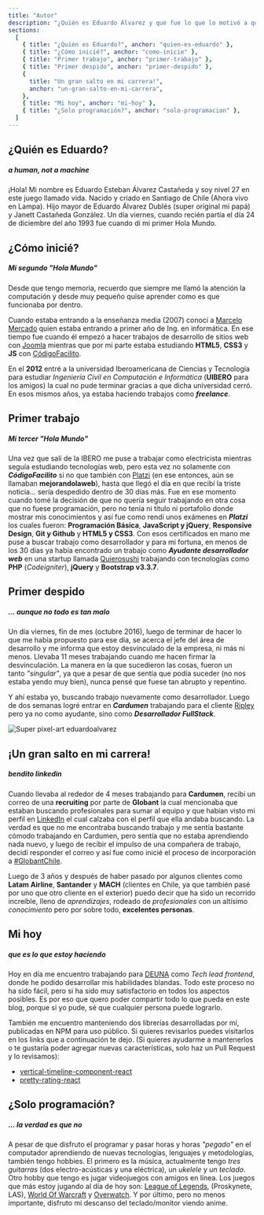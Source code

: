 ```yaml
---
title: "Autor"
description: "¿Quién es Eduardo Álvarez y que fue lo que lo motivó a querer compartir sus conocimientos con los demás?"
sections:
  [
    { title: "¿Quién es Eduardo?", anchor: "quien-es-eduardo" },
    { title: "¿Cómo inicié?", anchor: "como-inicie" },
    { title: "Primer trabajo", anchor: "primer-trabajo" },
    { title: "Primer despido", anchor: "primer-despido" },
    {
      title: "Un gran salto en mi carrera!",
      anchor: "un-gran-salto-en-mi-carrera",
    },
    { title: "Mi hoy", anchor: "mi-hoy" },
    { title: "¿Solo programación?", anchor: "solo-programacion" },
  ]
---
```


<h2 id="quien-es-eduardo">¿Quién es Eduardo?</h2>
<h5 class="subtitle">a human, not a machine</h5>

¡Hola! Mi nombre es Eduardo Esteban Álvarez Castañeda y soy nivel 27 en este juego llamado vida. Nacido y criado en Santiago de Chile (Ahora vivo en Lampa). Hijo mayor de Eduardo Álvarez Dublés (super original mi papá) y Janett Castañeda González. Un día viernes, cuando recién partía el día 24 de diciembre del año 1993 fue cuando di mi primer Hola Mundo.

<h2 id="como-inicie">¿Cómo inicié?</h2>
<h5 class="subtitle">Mi segundo "Hola Mundo"</h5>

Desde que tengo memoria, recuerdo que siempre me llamó la atención la computación y desde muy pequeño quise aprender como es que funcionaba por dentro.

Cuando estaba entrando a la enseñanza media (2007) conocí a <a href="https://twitter.com/m_mrk2" target="_blank" rel="noopener noreferrer">Marcelo Mercado</a> quien estaba entrando a primer año de Ing. en informática. En ese tiempo fue cuando él empezó a hacer trabajos de desarrollo de sitios web con <a href="https://www.joomla.org/" target="_blank" rel="noopener noreferrer">Joomla</a> mientras que por mi parte estaba estudiando **HTML5**, **CSS3** y **JS** con <a href="https://codigofacilito.com/" target="_blank" rel="noopener noreferrer">CódigoFacilito</a>.

En el **2012** entré a la universidad Iberoamericana de Ciencias y Tecnología para estudiar _Ingeniería Civil en Computación e Informática_ (**UIBERO** para los amigos) la cual no pude terminar gracias a que dicha universidad cerró. En esos mismos años, ya estaba haciendo trabajos como **_freelance_**.

<h2 id="primer-trabajo">Primer trabajo</h2>
<h5 class="subtitle">Mi tercer "Hola Mundo"</h5>

Una vez que salí de la IBERO me puse a trabajar como electricista mientras seguía estudiando tecnologías web, pero esta vez no solamente con **_CódigoFacilito_** si no que también con <a href="https://platzi.com" target="_blank" rel="noopener noreferrer">Platzi</a> (en ese entonces, aún se llamaban **mejorandolaweb**), hasta que llegó el día en que recibí la triste noticia... sería despedido dentro de 30 días más. Fue en ese momento cuando tomé la decisión de que no quería seguir trabajando en otra cosa que no fuese programación, pero no tenía ni título ni portafolio donde mostrar mis conocimientos y así fue como rendí unos exámenes en **_Platzi_** los cuales fueron: **Programación Básica**, **JavaScript y jQuery**, **Responsive Design**, **Git y Github** y **HTML5 y CSS3**. Con esos certificados en mano me puse a buscar trabajo como desarrollador y para mi fortuna, en menos de los 30 días ya había encontrado un trabajo como **_Ayudante desarrollador web_** en una startup llamada <a href="https://quierosushi.cl/" target="_blank" rel="noopener noreferrer">Quierosushi</a> trabajando con tecnologías como **PHP** (_Codeigniter_), **jQuery** y **Bootstrap v3.3.7**.

<h2 id="primer-despido">Primer despido</h2>
<h5 class="subtitle">... aunque no todo es tan malo</h5>

Un día viernes, fin de mes (octubre 2016), luego de terminar de hacer lo que me había propuesto para ese día, se acerca el jefe del área de desarrollo y me informa que estoy desvinculado de la empresa, ni más ni menos. Llevaba 11 meses trabajando cuando me hacen firmar la desvinculación. La manera en la que sucedieron las cosas, fueron un tanto *"singular"*, ya que a pesar de que sentía que podía suceder (no nos estaba yendo muy bien), nunca pensé que fuese tan abrupto y repentino.

Y ahí estaba yo, buscando trabajo nuevamente como desarrollador. Luego de dos semanas logré entrar en **_Cardumen_** trabajando para el cliente <a href="https://simple.ripley.cl/" target="_blank" rel="noopener noreferrer">Ripley</a> pero ya no como ayudante, sino como **_Desarrollador FullStack_**.

<div class="custom-content">
  <img src="/images/author/super-pixel.png" alt="Super pixel-art eduardoalvarez" class="custom-image" />
</div>

<h2 id="un-gran-salto-en-mi-carrera">¡Un gran salto en mi carrera!</h2>
<h5 class="subtitle">bendito linkedin</h5>

Cuando llevaba al rededor de 4 meses trabajando para **Cardumen**, recibí un correo de una **recruiting** por parte de **Globant** la cual mencionaba que estaban buscando profesionales para sumar al equipo y que habían visto mi perfil en <a href="https://www.linkedin.com/in/eduardoalvarezc/" target="_blank" rel="noopener noreferrer">LinkedIn</a> el cual calzaba con el perfil que ella andaba buscando. La verdad es que no me encontraba buscando trabajo y me sentía bastante cómodo trabajando en Cardumen, pero sentía que no estaba aprendiendo nada nuevo, y luego de recibir el impulso de una compañera de trabajo, decidí responder el correo y así fue como inicié el proceso de incorporación a <a href="https://www.instagram.com/explore/tags/globantchile/?hl=es-la" target="_blank" rel="noopener noreferrer">#GlobantChile</a>.

Luego de 3 años y después de haber pasado por algunos clientes como **Latam Airline**, **Santander** y **MACH** (clientes en Chile, ya que también pasé por uno que otro cliente en el exterior) puedo decir que ha sido un recorrido increíble, lleno de _aprendizajes_, rodeado de _profesionales_ con un altísimo _conocimiento_ pero por sobre todo, **excelentes personas**.

<h2 id="mi-hoy">Mi hoy</h2>
<h5 class="subtitle">que es lo que estoy haciendo</h5>

Hoy en día me encuentro trabajando para <a href="https://www.deuna.com" target="_blank" rel="noopener noreferrer">DEUNA</a> como _Tech lead frontend_, donde he podido desarrollar mis habilidades blandas. Todo este proceso no ha sido fácil, pero si ha sido muy satisfactorio en todos los aspectos posibles. Es por eso que quero poder compartir todo lo que pueda en este blog, porque si yo pude, sé que cualquier persona puede lograrlo.

También me encuentro manteniendo dos librerías desarrolladas por mí, publicadas en NPM para uso público. Si quieres revisarlos puedes visitarlos en los links que a continuación te dejo. (Si quieres ayudarme a mantenerlos o te gustaría poder agregar nuevas características, solo haz un Pull Request y lo revisamos):

- <a href="https://www.npmjs.com/package/vertical-timeline-component-react" target="_blank" rel="noopener noreferrer">vertical-timeline-component-react</a>
- <a href="https://www.npmjs.com/package/pretty-rating-react" target="_blank" rel="noopener noreferrer">pretty-rating-react</a>

<h2 id="solo-programacion">¿Solo programación?</h2>
<h5 class="subtitle">... la verdad es que no</h5>

A pesar de que disfruto el programar y pasar horas y horas *"pegado"* en el computador aprendiendo de nuevas tecnologías, lenguajes y metodologías, también tengo hobbies. El primero es la música, actualmente tengo *tres guitarras* (dos electro-acústicas y una eléctrica), un _ukelele_ y _un teclado_. Otro hobby que tengo es jugar videojuegos con amigos en línea. Los juegos que más estoy jugando al día de hoy son: <a href="https://las.leagueoflegends.com/es-es/" target="_blank" rel="noopener noreferrer">League of Legends</a>, (Proskynete, LAS), <a href="https://worldofwarcraft.com/es-es/" target="_blank" rel="noopener noreferrer">World Of Warcraft</a> y <a href="https://playoverwatch.com/es-es/" target="_blank" rel="noopener noreferrer">Overwatch</a>. Y por último, pero no menos importante, disfruto mi descanso del teclado/monitor viendo anime.
